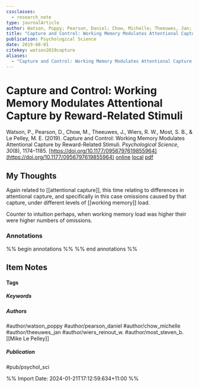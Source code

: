 ```yaml
---
cssclasses:
  - research_note
type: journalArticle
author: Watson, Poppy; Pearson, Daniel; Chow, Michelle; Theeuwes, Jan; Wiers, Reinout W.; Most, Steven B.; Le Pelley, Mike E.
title: "Capture and Control: Working Memory Modulates Attentional Capture by Reward-Related Stimuli"
publication: Psychological Science
date: 2019-08-01
citekey: watson2019capture
aliases:
  - "Capture and Control: Working Memory Modulates Attentional Capture by Reward-Related Stimuli"
---
```


# Capture and Control: Working Memory Modulates Attentional Capture by Reward-Related Stimuli

Watson, P., Pearson, D., Chow, M., Theeuwes, J., Wiers, R. W., Most, S. B., & Le Pelley, M. E. (2019). Capture and Control: Working Memory Modulates Attentional Capture by Reward-Related Stimuli. _Psychological Science_, _30_(8), 1174–1185. [https://doi.org/10.1177/0956797619855964](https://doi.org/10.1177/0956797619855964)
[online](http://zotero.org/users/local/kZl3QdXV/items/TBRWY9PT) [local](zotero://select/library/items/TBRWY9PT) [pdf](file:///home/gjc216/Zotero/storage/9E6EICQC/Watson%20et%20al.%20-%202019%20-%20Capture%20and%20Control%20Working%20Memory%20Modulates%20Atte.pdf)
 


## My Thoughts

Again related to [[attentional capture]], this time relating to differences in attentional capture, and specifically in this case omissions caused by that capture, under different levels of [[working memory]] load.

Counter to intuition perhaps, when working memory load was higher their were higher numbers of omissions.
 
### Annotations

%% begin annotations %%
%% end annotations %%

## Item Notes

#### Tags

##### Keywords



##### Authors

#author/watson_poppy #author/pearson_daniel #author/chow_michelle #author/theeuwes_jan #author/wiers_reinout_w. #author/most_steven_b. [[Mike Le Pelley]]

##### Publication

#pub/psychol_sci


%% Import Date: 2024-01-21T17:12:59.634+11:00 %%
